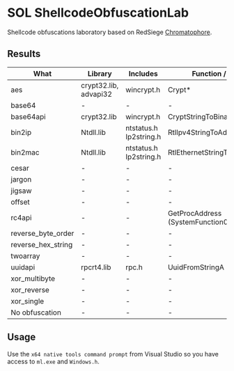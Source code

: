 # SOL ShellcodeObfuscationLab

Shellcode obfuscations laboratory based on RedSiege [Chromatophore](https://github.com/RedSiege/Chromatophore/). 


## Results


| **What**           | **Library**           | **Includes**              | **Function / IAT**                 | **Random** | **Metasploit** |
| ------------------ | --------------------- | ------------------------- | ---------------------------------- | ---------- | -------------- |
| aes                | crypt32.lib, advapi32 | wincrypt.h                | Crypt\*                            | 5          | 6              |
| base64             | \-                    | \-                        | \-                                 | 3          | 3              |
| base64api          | crypt32.lib           | wincrypt.h                | CryptStringToBinaryA               | 5          | 6              |
| bin2ip             | Ntdll.lib             | ntstatus.h<br>Ip2string.h | RtlIpv4StringToAddressA            | 8          | 10             |
| bin2mac            | Ntdll.lib             | ntstatus.h<br>Ip2string.h | RtlEthernetStringToAddressA        | 8          | 18             |
| cesar              | \-                    | \-                        | \-                                 | 2          | 2              |
| jargon             | \-                    | \-                        | \-                                 | 3          | 2              |
| jigsaw             | \-                    | \-                        | \-                                 | 2          | 3              |
| offset             | \-                    | \-                        | \-                                 | 2          | 3              |
| rc4api             | \-                    | \-                        | GetProcAddress (SystemFunction033) | 2          | 2              |
| reverse_byte_order | \-                    | \-                        | \-                                 | 2          | 2              |
| reverse_hex_string | \-                    | \-                        | \-                                 | 2          | 2              |
| twoarray           | \-                    | \-                        | \-                                 | 2          | 3              |
| uuidapi            | rpcrt4.lib            | rpc.h                     | UuidFromStringA                    | 8          | 11             |
| xor_multibyte      | \-                    | \-                        | \-                                 | 1          | 2              |
| xor_reverse        | \-                    | \-                        | \-                                 | 2          | 3              |
| xor_single         | \-                    | \-                        | \-                                 | 1          | 3              |
| No obfuscation     | \-                    | \-                        | \-                                 | 2          | 3              |
## Usage

Use the `x64 native tools command prompt` from Visual Studio
so you have access to `ml.exe` and `Windows.h`. 



